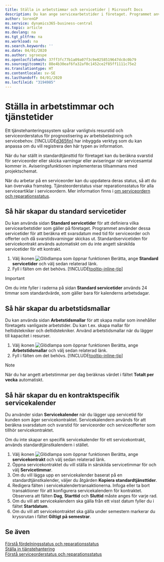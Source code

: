 ```yaml
---
title: Ställa in arbetstimmar och servicetider | Microsoft Docs
description: Du kan ange servicearbetstider i företaget. Programmet använder dessa servicetider för att beräkna ett svarsdatum med tid för serviceorder och offerter och då svarstidsvarningar skickas ut.
author: SorenGP
ms.service: dynamics365-business-central
ms.topic: article
ms.devlang: na
ms.tgt_pltfrm: na
ms.workload: na
ms.search.keywords: ''
ms.date: 04/01/2020
ms.author: sgroespe
ms.openlocfilehash: 37ff3fc77b1a09a07f3c9e0258519647dc8c0b79
ms.sourcegitcommit: 88e4b30eaf6fa32af0c1452ce2f85ff1111c75e2
ms.translationtype: HT
ms.contentlocale: sv-SE
ms.lasthandoff: 04/01/2020
ms.locfileid: "3194985"
---
```

# <a name="set-up-work-hours-and-service-hours"></a>Ställa in arbetstimmar och tjänstetider
Ett tjänstehanteringssystem spårar vanligtvis resurstid och serviceorderstatus för prognostisering av arbetsbelastning och servicebehov. [!INCLUDE[d365fin](includes/d365fin_md.md)] har inbyggda verktyg som du kan anpassa om du vill registrera den här typen av information.  
  
När du har ställt in standardtjänsttid för företaget kan du beräkna svarstid för serviceorder eller skicka varningar eller aviseringar när servicesamtal kommer in. Aviseringsfunktionen implementeras tillsammans med projektschemat.   
  
När du arbetar på en serviceorder kan du uppdatera deras status, så att du kan övervaka framsteg. Tjänsteorderstatus visar reparationsstatus för alla serviceartiklar i serviceordern. Mer information finns i [om serviceordern och reparationsstatus](service-order-repair-status.md). 

## <a name="to-set-up-default-service-hours"></a>Så här skapar du standard servicetider  
Du kan använda sidan **Standard servicetider** för att definiera vilka servicearbetstider som gäller på företaget. Programmet använder dessa servicetider för att beräkna ett svarsdatum med tid för serviceorder och offerter och då svarstidsvarningar skickas ut. Standardservicetiden för servicekontrakt används automatiskt om du inte angett särskilda servicetider för ett kontrakt.  
  
1. Välj ikonen ![Glödlampa som öppnar funktionen Berätta](media/ui-search/search_small.png "Berätta vad du vill göra"), ange **Standard servicetider** och välj sedan relaterad länk.  
2. Fyll i fälten om det behövs. [!INCLUDE[tooltip-inline-tip](includes/tooltip-inline-tip_md.md)]  
  
> [!IMPORTANT]  
>  Om du inte fyller i raderna på sidan **Standard servicetider** används 24 timmar som standardvärde, som gäller bara för kalenderns arbetsdagar.  
  
## <a name="to-set-up-work-hour-templates"></a>Så här skapar du arbetstidsmallar
Du kan använda sidan **Arbetstidsmallar** för att skapa mallar som innehåller företagets vanligaste arbetstider. Du kan t.ex. skapa mallar för heltidstekniker och deltidstekniker. Använd arbetstidsmallar när du lägger till kapacitet i resurser.  
  
1. Välj ikonen ![Glödlampa som öppnar funktionen Berätta](media/ui-search/search_small.png "Berätta vad du vill göra"), ange **Arbetstidsmallar** och välj sedan relaterad länk.  
2. Fyll i fälten om det behövs. [!INCLUDE[tooltip-inline-tip](includes/tooltip-inline-tip_md.md)]  
  
> [!Note]
> När du har angett arbetstimmar per dag beräknas värdet i fältet **Totalt per vecka** automatiskt.  

## <a name="to-set-up-contract-specific-service-hours"></a>Så här skapar du en kontraktspecifik servicekalender  
Du använder sidan **Servicekalender** när du lägger upp servicetid för kunden som äger servicekontraktet. Servicekalendern används för att beräkna svarsdatum och svarstid för serviceorder och serviceofferter som tillhör servicekontraktet.  
  
Om du inte skapar en specifik servicekalender för ett servicekontrakt, används standardtjänstkalendern i stället.  
  
1. Välj ikonen ![Glödlampa som öppnar funktionen Berätta](media/ui-search/search_small.png "Berätta vad du vill göra"), ange **servicekontrakt** och välj sedan relaterad länk.  
2. Öppna servicekontraktet du vill ställa in särskilda servicetimmar för och välj **Servicetimmar**.  
4. Om du vill lägga upp en servicekalender baserat på en standardtjänstkalender, väljer du åtgärden **Kopiera standardtjänsttider**.  
5. Redigera fälten i servicekalendertransaktionerna. Infoga eller ta bort transaktioner för att konfigurera servicekalendern för kontraktet. Observera att fälten **Dag**, **Starttid** och **Sluttid** måste anges för varje rad.  
6. Om du vill att servicekalendern ska gälla från ett visst datum fyller du i fältet **Startdatum**.  
7. Om du vill att servicekontraktet ska gälla under semestern markerar du kryssrutan i fältet **Giltigt på semestrar**.  

## <a name="see-also"></a>Se även  
[Förstå fördelningsstatus och reparationsstatus](service-allocation-status-and-repair-status.md)  
[Ställa in tjänstehantering](service-setup-service.md)  
[Förstå serviceorderstatus och reparationsstatus](service-order-repair-status.md)  
